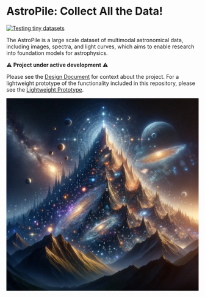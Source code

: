 # AstroPile: Collect All the Data!
[![Testing tiny datasets](https://github.com/AstroPile/AstroPile_prototype/actions/workflows/tiny_dset_test.yml/badge.svg)](https://github.com/AstroPile/AstroPile_prototype/actions/workflows/tiny_dset_test.yml)

The AstroPile is a large scale dataset of multimodal astronomical data, including images, spectra, and light curves, which aims to enable research into foundation models for astrophysics.

⚠️ **Project under active development** ⚠️

Please see the [Design Document](https://github.com/AstroPile/AstroPile_prototype/blob/main/DESIGN.md) for context about the project. For a lightweight prototype of the functionality included in this repository, please see the [Lightweight Prototype](https://colab.research.google.com/drive/1t9dXqqeozrGjsx02q14a4Kmmp6GEhBYq?usp=sharing#scrollTo=yMKtJVxWlx24).

![image](assets/astropile.png)

